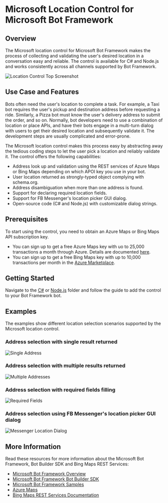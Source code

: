 # Microsoft Location Control for Microsoft Bot Framework

## Overview
The Microsoft location control for Microsoft Bot Framework makes the process of collecting and validating the user's desired location in a conversation easy and reliable. The control is available for C# and Node.js and works consistently across all channels supported by Bot Framework. 

![Location Control Top Screenshot](Images/skype_multiaddress_1.png)

## Use Case and Features
Bots often need the user's location to complete a task. For example, a Taxi bot requires the user's pickup and destination address before requesting a ride. Similarly, a Pizza bot must know the user's delivery address to submit the order, and so on. Normally, bot developers need to use a combination of location or place APIs, and have their bots engage in a multi-turn dialog with users to get their desired location and subsequently validate it. The development steps are usually complicated and error-prone.  

The Microsoft location control makes this process easy by abstracting away the tedious coding steps to let the user pick a location and reliably validate it. The control offers the following capabilities: 

- Address look up and validation using the REST services of Azure Maps or Bing Maps depending on which APOI key you use in your bot. 
- User location returned as strongly-typed object complying with schema.org.
- Address disambiguation when more than one address is found.
- Support for declaring required location fields.
- Support for FB Messenger's location picker GUI dialog.
- Open-source code (C# and Node.js) with customizable dialog strings. 

## Prerequisites
To start using the control, you need to obtain an Azure Maps or Bing Maps API subscription key. 

* You can sign up to get a free Azure Maps key with uo to 25,000 transactions a month through Azure. Details are documented [here](https://docs.microsoft.com/en-us/azure/azure-maps/how-to-manage-account-keys).
* You can sign up to get a free Bing Maps key with up to 10,000 transactions per month in the [Azure Marketplace](https://azure.microsoft.com/en-us/marketplace/partners/bingmaps/mapapis/).

## Getting Started
Navigate to the [C#](/CSharp) or [Node.js](/Node) folder and follow the guide to add the control to your Bot Framework bot. 

## Examples
The examples show different location selection scenarios supported by the Microsoft location control. 

### Address selection with single result returned

![Single Address](Images/skype_singleaddress_2.png)

### Address selection with multiple results returned

![Multiple Addresses](Images/skype_multiaddress_1.png)

### Address selection with required fields filling

![Required Fields](Images/skype_requiredaddress_1.png)

### Address selection using FB Messenger's location picker GUI dialog

![Messenger Location Dialog](Images/messenger_locationdialog_1.png)

## More Information
Read these resources for more information about the Microsoft Bot Framework, Bot Builder SDK and Bing Maps REST Services:

* [Microsoft Bot Framework Overview](https://docs.botframework.com/en-us/)
* [Microsoft Bot Framework Bot Builder SDK](https://github.com/Microsoft/BotBuilder)
* [Microsoft Bot Framework Samples](https://github.com/Microsoft/BotBuilder-Samples)
* [Azure Maps](https://azure.com/maps)
* [Bing Maps REST Services Documentation](https://msdn.microsoft.com/en-us/library/ff701713.aspx)

